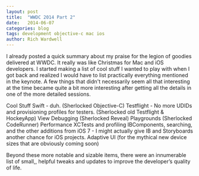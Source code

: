 ```yaml
---
layout: post
title:  "WWDC 2014 Part 2"
date:   2014-06-07
categories: blog
tags: development objective-c mac ios
author: Rich Wardwell
---
```



I already posted a quick summary about my praise for the legion of goodies delivered at WWDC.  It really was like Christmas for Mac and iOS developers.  I started making a list of cool stuff I wanted to play with when I got back and realized I would have to list practically everything mentioned in the keynote.  A few things that didn't necessarily seem all that interesting at the time became quite a bit more interesting after getting all the details in one of the more detailed sessions.  

Cool Stuff
Swift - duh. (Sherlocked Objective-C)
Testflight - No more UDIDs and provisioning profiles for testers. (Sherlocked old Testflight & HockeyApp)
View Debugging (Sherlocked Reveal)
Playgrounds (Sherlocked CodeRunner)
Performance XCTests and profiling
IBComponents, searching, and the other additions from iOS 7 - I might actually give IB and Storyboards another chance for iOS projects.
Adaptive UI (for the mythical new device sizes that are obviously coming soon)

Beyond these more notable and sizable items, there were an innumerable list of small,, helpful tweaks and updates to improve the developer’s quality of life.
